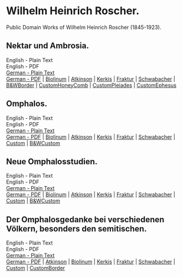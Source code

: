 # Wilhelm Heinrich Roscher.

Public Domain Works of Wilhelm Heinrich Roscher (1845-1923).

## Nektar und Ambrosia.

English - Plain Text  
English - PDF  
[German - Plain Text](nektar-ambrosia/full-text-german.md)  
[German - PDF](https://cdn.solaranamnesis.com/WilhelmHeinrichRoscher/roscher_nektar_1883_german.pdf) | [Biolinum](https://cdn.solaranamnesis.com/WilhelmHeinrichRoscher/roscher_nektar_1883_german_biolinum.pdf) | [Atkinson](https://cdn.solaranamnesis.com/WilhelmHeinrichRoscher/roscher_nektar_1883_german_atkinson.pdf) | [Kerkis](https://cdn.solaranamnesis.com/WilhelmHeinrichRoscher/roscher_nektar_1883_german_kerkis.pdf) | [Fraktur](https://cdn.solaranamnesis.com/WilhelmHeinrichRoscher/roscher_nektar_1883_german_frak.pdf) | [Schwabacher](https://cdn.solaranamnesis.com/WilhelmHeinrichRoscher/roscher_nektar_1883_german_swab.pdf) | [B&WBorder](https://cdn.solaranamnesis.com/WilhelmHeinrichRoscher/roscher_nektar_1883_german_bwborder1.pdf) | [CustomHoneyComb](https://cdn.solaranamnesis.com/WilhelmHeinrichRoscher/roscher_nektar_1883_german_honeycomb.pdf) | [CustomPleiades](https://cdn.solaranamnesis.com/WilhelmHeinrichRoscher/roscher_nektar_1883_german_pleiades.pdf) | [CustomEphesus](https://cdn.solaranamnesis.com/WilhelmHeinrichRoscher/roscher_nektar_1883_german_custom.pdf)  

## Omphalos.

English - Plain Text  
English - PDF  
[German - Plain Text](omphalos/full-text-german.md)  
[German - PDF](https://cdn.solaranamnesis.com/WilhelmHeinrichRoscher/Omphalos/roscher-omphalos-1913-german.pdf) | [Biolinum](https://cdn.solaranamnesis.com/WilhelmHeinrichRoscher/Omphalos/roscher-omphalos-1913-german-biolinum.pdf) | [Atkinson](https://cdn.solaranamnesis.com/WilhelmHeinrichRoscher/Omphalos/roscher-omphalos-1913-german-atkinson.pdf) | [Kerkis](https://cdn.solaranamnesis.com/WilhelmHeinrichRoscher/Omphalos/roscher-omphalos-1913-german-kerkis.pdf) | [Fraktur](https://cdn.solaranamnesis.com/WilhelmHeinrichRoscher/Omphalos/roscher-omphalos-1913-german-frak.pdf) | [Schwabacher](https://cdn.solaranamnesis.com/WilhelmHeinrichRoscher/Omphalos/roscher-omphalos-1913-german-swab.pdf) | [Custom](https://cdn.solaranamnesis.com/WilhelmHeinrichRoscher/Omphalos/roscher-omphalos-1913-german-custom.pdf) | [B&WCustom](https://cdn.solaranamnesis.com/WilhelmHeinrichRoscher/Omphalos/roscher-omphalos-1913-german-bwborder.pdf)  

## Neue Omphalosstudien.

English - Plain Text  
English - PDF  
[German - Plain Text](neue-omphalosstudien/full-text-german.md)  
[German - PDF](https://cdn.solaranamnesis.com/WilhelmHeinrichRoscher/NeueOmphalos/roscher-neue-omphalos-1915-german.pdf) | [Biolinum](https://cdn.solaranamnesis.com/WilhelmHeinrichRoscher/NeueOmphalos/roscher-neue-omphalos-1915-german-biolinum.pdf) | [Atkinson](https://cdn.solaranamnesis.com/WilhelmHeinrichRoscher/NeueOmphalos/roscher-neue-omphalos-1915-german-atkinson.pdf) | [Kerkis](https://cdn.solaranamnesis.com/WilhelmHeinrichRoscher/NeueOmphalos/roscher-neue-omphalos-1915-german-kerkis.pdf) | [Fraktur](https://cdn.solaranamnesis.com/WilhelmHeinrichRoscher/NeueOmphalos/roscher-neue-omphalos-1915-german-frak.pdf) | [Schwabacher](https://cdn.solaranamnesis.com/WilhelmHeinrichRoscher/NeueOmphalos/roscher-neue-omphalos-1915-german-swab.pdf) | [Custom](https://cdn.solaranamnesis.com/WilhelmHeinrichRoscher/NeueOmphalos/roscher-neue-omphalos-1915-german-custom.pdf) | [B&WCustom](https://cdn.solaranamnesis.com/WilhelmHeinrichRoscher/NeueOmphalos/roscher-neue-omphalos-1915-german-bwcustom.pdf)  

## Der Omphalosgedanke bei verschiedenen Völkern, besonders den semitischen.

English - Plain Text  
English - PDF  
[German - Plain Text](omphalosgedanke-verschiedenen-volkern/full-text-german.md)  
[German - PDF](https://cdn.solaranamnesis.com/WilhelmHeinrichRoscher/Omphalosgedanke/roscher_omphalosgedanke_1918_german.pdf) | [Atkinson](https://cdn.solaranamnesis.com/WilhelmHeinrichRoscher/Omphalosgedanke/roscher_omphalosgedanke_1918_german_atkinson.pdf) | [Biolinum](https://cdn.solaranamnesis.com/WilhelmHeinrichRoscher/Omphalosgedanke/roscher_omphalosgedanke_1918_german_biolinum.pdf) | [Kerkis](https://cdn.solaranamnesis.com/WilhelmHeinrichRoscher/Omphalosgedanke/roscher_omphalosgedanke_1918_german_kerkis.pdf) | [Fraktur](https://cdn.solaranamnesis.com/WilhelmHeinrichRoscher/Omphalosgedanke/roscher_omphalosgedanke_1918_german_frak.pdf) | [Schwabacher](https://cdn.solaranamnesis.com/WilhelmHeinrichRoscher/Omphalosgedanke/roscher_omphalosgedanke_1918_german_swab.pdf) | [Custom](https://cdn.solaranamnesis.com/WilhelmHeinrichRoscher/Omphalosgedanke/roscher_omphalosgedanke_1918_german_custom.pdf) | [CustomBorder](https://cdn.solaranamnesis.com/WilhelmHeinrichRoscher/Omphalosgedanke/roscher_omphalosgedanke_1918_german_customborder.pdf)  
